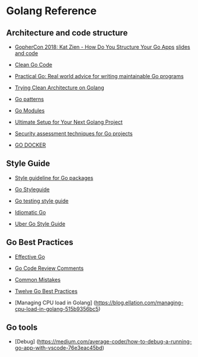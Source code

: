 # Golang Reference


## Architecture and code structure

- [GopherCon 2018: Kat Zien - How Do You Structure Your Go Apps](https://www.youtube.com/watch?v=oL6JBUk6tj0&t=1s) [slides and code](https://github.com/katzien/go-structure-examples)

- [Clean Go Code](https://github.com/Pungyeon/clean-go-article)

- [Practical Go: Real world advice for writing maintainable Go programs](https://dave.cheney.net/practical-go/presentations/qcon-china.html)

- [Trying Clean Architecture on Golang](https://medium.com/hackernoon/golang-clean-archithecture-efd6d7c43047)
  
- [Go patterns](https://github.com/bvwells/go-patterns/tree/master/structural)
  
- [Go Modules](https://blog.golang.org/using-go-modules)

- [Ultimate Setup for Your Next Golang Project](https://towardsdatascience.com/ultimate-setup-for-your-next-golang-project-1cc989ad2a96)
- [Security assessment techniques for Go projects](https://blog.trailofbits.com/2019/11/07/attacking-go-vr-ttps/)
- [GO DOCKER](https://itnext.io/minimize-go-resource-size-with-docker-multi-stage-build-3b03cb9787e1)

## Style Guide

- [Style guideline for Go packages](https://rakyll.org/style-packages/)

- [Go Styleguide](https://github.com/bahlo/go-styleguide)
  
- [Go testing style guide](https://arp242.net/weblog/go-testing-style.html)

- [Idiomatic Go](https://dmitri.shuralyov.com/idiomatic-go#use-consistent-spelling-of-certain-words)

- [Uber Go Style Guide](https://github.com/uber-go/guide)

## Go Best Practices

- [Effective Go](https://golang.org/doc/effective_go.html)
- [Go Code Review Comments](https://github.com/golang/go/wiki/CodeReviewComments)
- [Common Mistakes](https://github.com/golang/go/wiki/CommonMistakes)

- [Twelve Go Best Practices](https://talks.golang.org/2013/bestpractices.slide#1)
- [Managing CPU load in Golang] (https://blog.ellation.com/managing-cpu-load-in-golang-515b9356bc5)

## Go tools 
- [Debug] (https://medium.com/average-coder/how-to-debug-a-running-go-app-with-vscode-76e3eac45bd)
